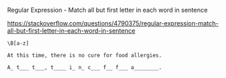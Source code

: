 
Regular Expression - Match all but first letter in each word in sentence

https://stackoverflow.com/questions/4790375/regular-expression-match-all-but-first-letter-in-each-word-in-sentence

```
\B[a-z]
```

```
At this time, there is no cure for food allergies.

A_ t___ t___, t____ i_ n_ c___ f__ f___ a________.
```